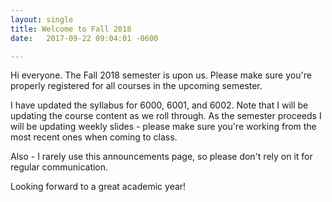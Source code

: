 ```yaml
---
layout: single
title: Welcome to Fall 2018
date:   2017-09-22 09:04:01 -0600

---
```


Hi everyone. The Fall 2018 semester is upon us. Please make sure you're properly registered for all courses in the upcoming semester.

I have updated the syllabus for 6000, 6001, and 6002. Note that I will be updating the course content as we roll through. As the semester proceeds I will be updating weekly slides - please make sure you're working from the most recent ones when coming to class.

Also - I rarely use this announcements page, so please don't rely on it for regular communication.

Looking forward to a great academic year!
